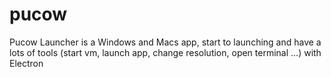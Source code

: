# pucow
Pucow Launcher is a Windows and Macs app, start to launching and have a lots of tools (start vm, launch app, change resolution, open terminal ...) with Electron
